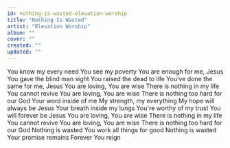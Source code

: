 ```yaml
---
id: nothing-is-wasted-elevation-worship
title: "Nothing Is Wasted"
artist: "Elevation Worship"
album: ""
cover: ""
created: ""
updated: ""
---
```


You know my every need
You see my poverty
You are enough for me, Jesus
You gave the blind man sight
You raised the dead to life
You've done the same for me, Jesus
You are loving, You are wise
There is nothing in my life You cannot revive
You are loving, You are wise
There is nothing too hard for our God
Your word inside of me
My strength, my everything
My hope will always be Jesus
Your breath inside my lungs
You're worthy of my trust
You will forever be Jesus
You are loving, You are wise
There is nothing in my life You cannot revive
You are loving, You are wise
There is nothing too hard for our God
Nothing is wasted
You work all things for good
Nothing is wasted
Your promise remains
Forever You reign